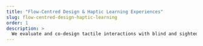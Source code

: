 ```yaml
---
title: "Flow-Centred Design & Haptic Learning Experiences"
slug: flow-centred-design-haptic-learning
order: 1
description: >
  We evaluate and co-design tactile interactions with blind and sighted people that facilitate clear, engaging, immersive learning experiences, beyond standard accessible educational interfaces.
---
```

